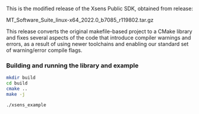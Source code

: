 This is the modified release of the Xsens Public SDK, obtained from release:

MT_Software_Suite_linux-x64_2022.0_b7085_r119802.tar.gz

This release converts the original makefile-based project to a CMake library and fixes several aspects of the code that introduce compiler warnings and errors, as a result of using newer toolchains and enabling our standard set of warning/error compile flags.

### Building and running the library and example
```bash
mkdir build
cd build
cmake ..
make -j

./xsens_example
```